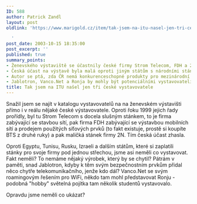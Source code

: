 ```yaml
---
ID: 588
author: Patrick Zandl
layout: post
oldlink: 'https://www.marigold.cz/item/tak-jsem-na-itu-nasel-jen-tri-ceske-vystavovatele

  '
post_date: 2003-10-15 18:35:00
post_excerpt: ''
published: true
summary_points:
- Ženevského výstaviště se účastnily české firmy Strom Telecom, FDH a 2N.
- Česká účast na výstavě byla malá oproti jiným státům s národními stánky.
- Autor se ptá, zda ČR nemá konkurenceschopné produkty pro mezinárodní trh.
- Jablotron, Vanco.Net a Ronja by mohly být potenciálními vystavovateli.
title: Tak jsem na ITU našel jen tři české vystavovatele
---
```


<p>
Snažil jsem se najít v katalogu vystavovatelů na na ženevském výstavišti přímo i v reálu nějaké české výstavovatele. Oproti řoku 1999 jejich řady prořídly, byl tu Strom Telecom s docela slušným stánkem, to je firma zabývající se stavbou sítí, pak firma FDH zabývající se výstavbou mobilních sítí a prodejem použitých síťových prvků (to fakt existuje, prostě si koupíte BTS z druhé ruky) a pak maličká stánek firmy 2N. Tím česká účast zhasla. </p>

<p>
Oproti Egyptu, Tunisu, Rusku, Izraeli a dalším státům, které si zaplatili stánky pro svoje firmy pod jednou střechou, jsme asi neměli co vystavovat. Fakt neměli? To nemáme nějaký výrobek, který by se chytil? Pátrám v paměti, snad Jablotron, kdyby k těm svým bezpečnostním prvkům přidal něco chytře telekomunikačního, jenže kdo dál? Vanco.Net se svým roamingovým řešením pro WiFi, někdo tam mohl představovat Ronju - podobná "hobby" světelná pojítka tam několik studentů vystavovalo. </p>

<p>
Opravdu jsme neměli co ukázat? </p>